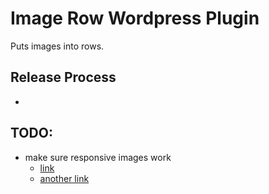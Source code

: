 # Image Row Wordpress Plugin
Puts images into rows.

## Release Process
- 

## TODO:
- make sure responsive images work
	- [link](https://viastudio.com/optimizing-your-theme-for-wordpress-4-4s-responsive-images/)
	- [another link](https://make.wordpress.org/core/2015/11/10/responsive-images-in-wordpress-4-4/)
